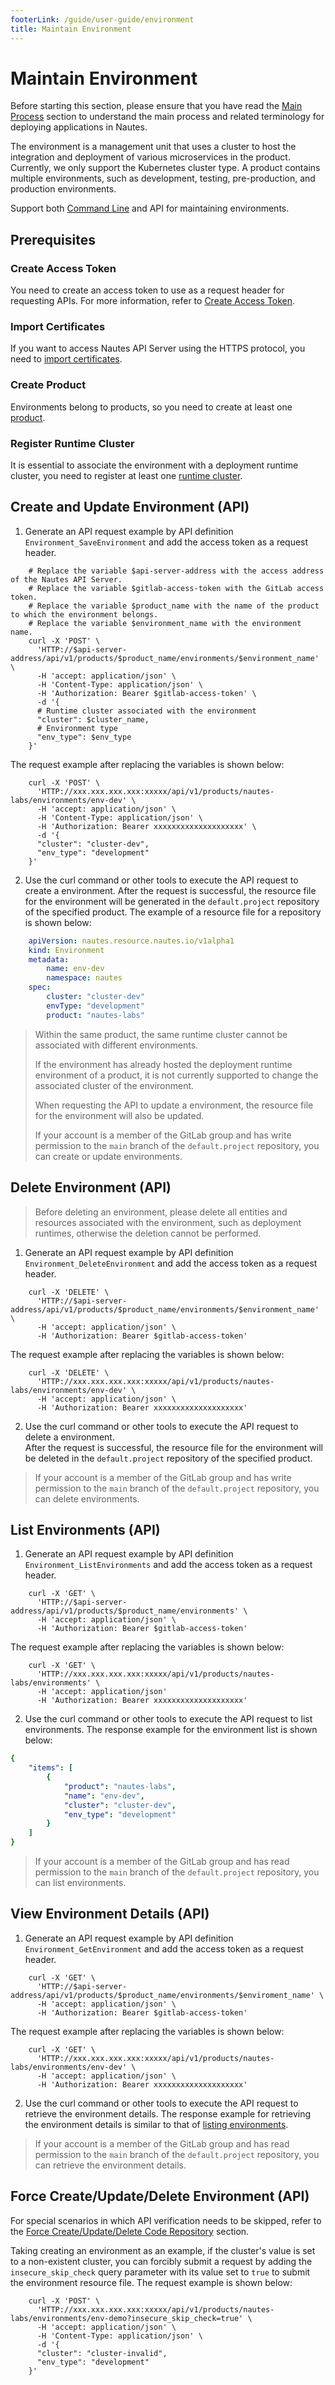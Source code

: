 ```yaml
---
footerLink: /guide/user-guide/environment
title: Maintain Environment
---
```

# Maintain Environment

Before starting this section, please ensure that you have read the  [Main Process](main-process.md) section to understand the main process and related terminology for deploying applications in Nautes.

The environment is a management unit that uses a cluster to host the integration and deployment of various microservices in the product. Currently, we only support the Kubernetes cluster type. A product contains multiple environments, such as development, testing, pre-production, and production environments.

Support both [Command Line](deploy-an-application.md#prepare-runtime-environment) and API for maintaining environments.

## Prerequisites

### Create Access Token

You need to create an access token to use as a request header for requesting APIs. For more information, refer to [Create Access Token](product.md).

### Import Certificates

If you want to access Nautes API Server using the HTTPS protocol,  you need to [import certificates](deploy-an-application.md#import-certificates).

### Create Product

Environments belong to products, so you need to create at least one [product](product.md).

### Register Runtime Cluster

It is essential to associate the environment with a deployment runtime cluster, you need to register at least one [runtime cluster](deploy-an-application.md).

## Create and Update Environment (API)

1. Generate an API request example by API definition `Environment_SaveEnvironment` and add the access token as a request header.

```Shell
    # Replace the variable $api-server-address with the access address of the Nautes API Server.
    # Replace the variable $gitlab-access-token with the GitLab access token.
    # Replace the variable $product_name with the name of the product to which the environment belongs.
    # Replace the variable $environment_name with the environment name.
    curl -X 'POST' \
      'HTTP://$api-server-address/api/v1/products/$product_name/environments/$environment_name' \
      -H 'accept: application/json' \
      -H 'Content-Type: application/json' \
      -H 'Authorization: Bearer $gitlab-access-token' \
      -d '{
      # Runtime cluster associated with the environment
      "cluster": $cluster_name,
      # Environment type
      "env_type": $env_type
    }'
```

The request example after replacing the variables is shown below:  

```Shell
    curl -X 'POST' \
      'HTTP://xxx.xxx.xxx.xxx:xxxxx/api/v1/products/nautes-labs/environments/env-dev' \
      -H 'accept: application/json' \
      -H 'Content-Type: application/json' \
      -H 'Authorization: Bearer xxxxxxxxxxxxxxxxxxxx' \
      -d '{
      "cluster": "cluster-dev",
      "env_type": "development"
    }'
```

2. Use the curl command or other tools to execute the API request to create a environment.
After the request is successful, the resource file for the environment will be generated in the `default.project` repository of the specified product. The example of a resource file for a repository is shown below:

```yaml
    apiVersion: nautes.resource.nautes.io/v1alpha1
    kind: Environment
    metadata:
        name: env-dev
        namespace: nautes
    spec:
        cluster: "cluster-dev"
        envType: "development"
        product: "nautes-labs"
```

> Within the same product, the same runtime cluster cannot be associated with different environments.
>
> If the environment has already hosted the deployment runtime environment of a product, it is not currently supported to change the associated cluster of the environment.
>
> When requesting the API to update a environment, the resource file for the environment will also be updated.
>
> If your account is a member of the GitLab group and has write permission to the `main` branch of the `default.project` repository, you can create or update environments. 

## Delete Environment (API)

> Before deleting an environment, please delete all entities and resources associated with the environment, such as deployment runtimes, otherwise the deletion cannot be performed.

1. Generate an API request example by API definition `Environment_DeleteEnvironment` and add the access token as a request header.

```Shell
    curl -X 'DELETE' \
      'HTTP://$api-server-address/api/v1/products/$product_name/environments/$environment_name' \
      -H 'accept: application/json' \
      -H 'Authorization: Bearer $gitlab-access-token'
```

The request example after replacing the variables is shown below:  

```Shell
    curl -X 'DELETE' \
      'HTTP://xxx.xxx.xxx.xxx:xxxxx/api/v1/products/nautes-labs/environments/env-dev' \
      -H 'accept: application/json' \
      -H 'Authorization: Bearer xxxxxxxxxxxxxxxxxxxx'
```

2. Use the curl command or other tools to execute the API request to delete a environment.   
After the request is successful, the resource file for the environment will be deleted in the `default.project` repository of the specified product.

> If your account is a member of the GitLab group and has write permission to the `main` branch of the `default.project` repository, you can delete environments. 


## List Environments (API)
1. Generate an API request example by API definition `Environment_ListEnvironments` and add the access token as a request header.

```Shell
    curl -X 'GET' \
      'HTTP://$api-server-address/api/v1/products/$product_name/environments' \
      -H 'accept: application/json' \
      -H 'Authorization: Bearer $gitlab-access-token'
```

The request example after replacing the variables is shown below:  

```Shell
    curl -X 'GET' \
      'HTTP://xxx.xxx.xxx.xxx:xxxxx/api/v1/products/nautes-labs/environments' \
      -H 'accept: application/json'
      -H 'Authorization: Bearer xxxxxxxxxxxxxxxxxxxx'
```


2. Use the curl command or other tools to execute the API request to list environments. The response example for the environment list is shown below: 

```yaml
{
    "items": [
        {
            "product": "nautes-labs",
            "name": "env-dev",
            "cluster": "cluster-dev",
            "env_type": "development"
        }
    ]
}
```

> If your account is a member of the GitLab group and has read permission to the `main` branch of the `default.project` repository, you can list environments. 

## View Environment Details (API)

1. Generate an API request example by API definition `Environment_GetEnvironment` and add the access token as a request header.

```Shell
    curl -X 'GET' \
      'HTTP://$api-server-address/api/v1/products/$product_name/environments/$enviroment_name' \
      -H 'accept: application/json' \
      -H 'Authorization: Bearer $gitlab-access-token'
```

The request example after replacing the variables is shown below:  

```Shell
    curl -X 'GET' \
      'HTTP://xxx.xxx.xxx.xxx:xxxxx/api/v1/products/nautes-labs/environments/env-dev' \
      -H 'accept: application/json' \
      -H 'Authorization: Bearer xxxxxxxxxxxxxxxxxxxx'
```

2. Use the curl command or other tools to execute the API request to retrieve the environment details. The response example for retrieving the environment details is similar to that of [listing environments](#list-environments-api).

> If your account is a member of the GitLab group and has read permission to the `main` branch of the `default.project` repository, you can retrieve the environment details.

## Force Create/Update/Delete Environment (API)

For special scenarios in which API verification needs to be skipped, refer to the [Force Create/Update/Delete Code Repository](code-repo.md) section.

Taking creating an environment as an example, if the cluster's value is set to a non-existent cluster, you can forcibly submit a request by adding the `insecure_skip_check` query parameter with its value set to `true`  to submit the environment resource file. The request example is shown below:

```Shell
    curl -X 'POST' \
      'HTTP://xxx.xxx.xxx.xxx:xxxxx/api/v1/products/nautes-labs/environments/env-demo?insecure_skip_check=true' \
      -H 'accept: application/json' \
      -H 'Content-Type: application/json' \
      -d '{
      "cluster": "cluster-invalid",
      "env_type": "development"
    }'
```
